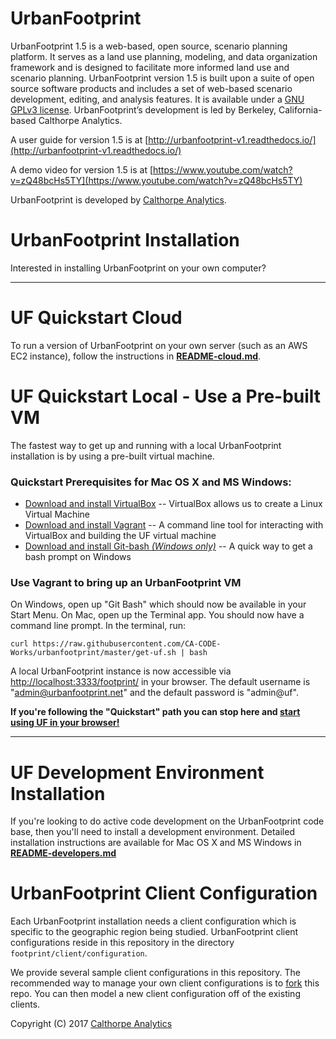 # UrbanFootprint

UrbanFootprint 1.5 is a web-based, open source, scenario planning platform. It serves as a land use
planning, modeling, and data organization framework and is designed to facilitate more informed land
use and scenario planning. UrbanFootprint version 1.5 is built upon a suite of open source software
products and includes a set of web-based scenario development, editing, and analysis features. It is
available under a [GNU GPLv3 license](LICENSE.txt). UrbanFootprint’s development is led by Berkeley,
California-based Calthorpe Analytics.

A user guide for version 1.5 is at [http://urbanfootprint-v1.readthedocs.io/](http://urbanfootprint-v1.readthedocs.io/)

A demo video for version 1.5 is at [https://www.youtube.com/watch?v=zQ48bcHs5TY](https://www.youtube.com/watch?v=zQ48bcHs5TY)

UrbanFootprint is developed by [Calthorpe Analytics](http://calthorpeanalytics.com/).

# UrbanFootprint Installation

Interested in installing UrbanFootprint on your own computer?

---

# UF Quickstart Cloud

To run a version of UrbanFootprint on your own server (such as an AWS EC2 instance), follow the instructions in **[README-cloud.md](README-cloud.md)**.

# UF Quickstart Local - Use a Pre-built VM

The fastest way to get up and running with a local UrbanFootprint installation is by using a pre-built
virtual machine.

### Quickstart Prerequisites for Mac OS X and MS Windows:

* [Download and install VirtualBox](https://www.virtualbox.org/wiki/Downloads) -- VirtualBox allows us to create a Linux Virtual Machine
* [Download and install Vagrant](https://www.vagrantup.com/downloads.html) -- A command line tool for interacting with VirtualBox and building the UF virtual machine
* [Download and install Git-bash _(Windows only)_](https://git-scm.com/download/win) -- A quick way to get a bash prompt on Windows

### Use Vagrant to bring up an UrbanFootprint VM

On Windows, open up "Git Bash" which should now be available in your Start Menu. On Mac, open up the Terminal app. You should now have a command line prompt. In the terminal, run:

    curl https://raw.githubusercontent.com/CA-CODE-Works/urbanfootprint/master/get-uf.sh | bash

A local UrbanFootprint instance is now accessible via  [http://localhost:3333/footprint/](http://localhost:3333/footprint/) in your browser. The default username is "admin@urbanfootprint.net" and the default password is "admin@uf".

**If you're following the "Quickstart" path you can stop here and [start using UF in your browser!](http://localhost:3333/footprint/)**

---

# UF Development Environment Installation

If you're looking to do active code development on the UrbanFootprint code base, then you'll need to
install a development environment. Detailed installation instructions are available for Mac OS X
and MS Windows in **[README-developers.md](README-developers.md)**

# UrbanFootprint Client Configuration

Each UrbanFootprint installation needs a client configuration which is specific to the geographic
region being studied. UrbanFootprint client configurations reside in this repository in the directory
`footprint/client/configuration`.

We provide several sample client configurations in this repository. The recommended way to manage your own client
configurations is to [fork](https://help.github.com/articles/fork-a-repo/) this repo. You can then model a new
client configuration off of the existing clients.

Copyright (C) 2017 [Calthorpe Analytics](http://calthorpeanalytics.com/)
